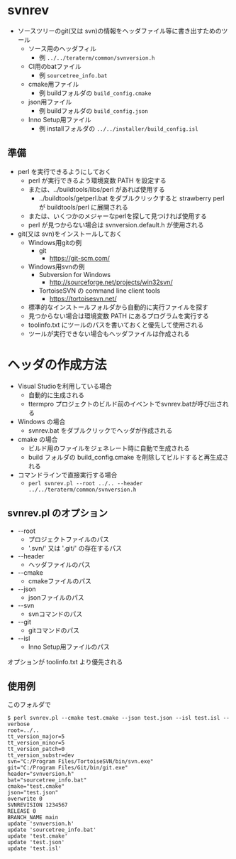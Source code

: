 ﻿# svnrev

- ソースツリーのgit(又は svn)の情報をヘッダファイル等に書き出すためのツール
  - ソース用のヘッダフィル
    - 例 `../../teraterm/common/svnversion.h`
  - CI用のbatファイル
    - 例 `sourcetree_info.bat`
  - cmake用ファイル
    - 例 buildフォルダの `build_config.cmake`
  - json用ファイル
    - 例 buildフォルダの `build_config.json`
  - Inno Setup用ファイル
    - 例 installフォルダの `../../installer/build_config.isl`

## 準備

- perl を実行できるようにしておく
  - perl が実行できるよう環境変数 PATH を設定する
  - または、../buildtools/libs/perl があれば使用する
    - ../buildtools/getperl.bat をダブルクリックすると
      strawberry perl が buildtools/perl に展開される
  - または、いくつかのメジャーなperlを探して見つければ使用する
  - perl が見つからない場合は svnversion.default.h が使用される
- git(又は svn)をインストールしておく
  - Windows用gitの例
    - git
      - https://git-scm.com/
  - Windows用svnの例
    - Subversion for Windows
      - http://sourceforge.net/projects/win32svn/
    - TortoiseSVN の command line client tools
      - https://tortoisesvn.net/
  - 標準的なインストールフォルダから自動的に実行ファイルを探す
  - 見つからない場合は環境変数 PATH にあるプログラムを実行する
  - toolinfo.txt にツールのパスを書いておくと優先して使用される
  - ツールが実行できない場合もヘッダファイルは作成される

# ヘッダの作成方法

- Visual Studioを利用している場合
  - 自動的に生成される
  - ttermpro プロジェクトのビルド前のイベントでsvnrev.batが呼び出される
- Windows の場合
  - svnrev.bat をダブルクリックでヘッダが作成される
- cmake の場合
  - ビルド用のファイルをジェネレート時に自動で生成される
  - build フォルダの build_config.cmake を削除してビルドすると再生成される
- コマンドラインで直接実行する場合
  - `perl svnrev.pl --root ../.. --header ../../teraterm/common/svnversion.h`

## svnrev.pl のオプション

- --root
  - プロジェクトファイルのパス
  - '.svn/' 又は '.git/' の存在するパス
- --header
  - ヘッダファイルのパス
- --cmake
  - cmakeファイルのパス
- --json
  - jsonファイルのパス
- --svn
  - svnコマンドのパス
- --git
  - gitコマンドのパス
- --isl
  - Inno Setup用ファイルのパス

オプションが toolinfo.txt より優先される

## 使用例

このフォルダで
```
$ perl svnrev.pl --cmake test.cmake --json test.json --isl test.isl --verbose
root=../..
tt_version_major=5
tt_version_minor=5
tt_version_patch=0
tt_version_substr=dev
svn="C:/Program Files/TortoiseSVN/bin/svn.exe"
git="C:/Program Files/Git/bin/git.exe"
header="svnversion.h"
bat="sourcetree_info.bat"
cmake="test.cmake"
json="test.json"
overwrite 0
SVNREVISION 1234567
RELEASE 0
BRANCH_NAME main
update 'svnversion.h'
update 'sourcetree_info.bat'
update 'test.cmake'
update 'test.json'
update 'test.isl'
```
